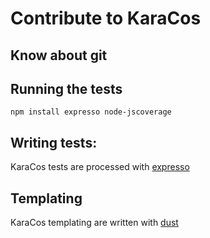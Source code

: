 # Contribute to KaraCos

## Know about git

## Running the tests

    npm install expresso node-jscoverage

## Writing tests:

KaraCos tests are processed with [expresso](http://visionmedia.github.com/expresso/)

## Templating

KaraCos templating are written with [dust](http://akdubya.github.com/dustjs/)